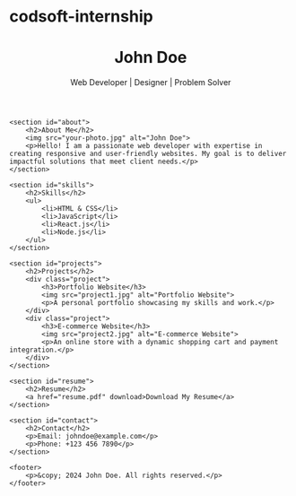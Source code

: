 # codsoft-internship
<!DOCTYPE html>
<html lang="en">
<head>
    <meta charset="UTF-8">
    <meta name="viewport" content="width=device-width, initial-scale=1.0">
    <title>Personal Portfolio</title>
    <link rel="stylesheet" href="styles.css">
</head>
<body>
    <header>
        <h1>John Doe</h1>
        <p>Web Developer | Designer | Problem Solver</p>
    </header>

    <section id="about">
        <h2>About Me</h2>
        <img src="your-photo.jpg" alt="John Doe">
        <p>Hello! I am a passionate web developer with expertise in creating responsive and user-friendly websites. My goal is to deliver impactful solutions that meet client needs.</p>
    </section>

    <section id="skills">
        <h2>Skills</h2>
        <ul>
            <li>HTML & CSS</li>
            <li>JavaScript</li>
            <li>React.js</li>
            <li>Node.js</li>
        </ul>
    </section>

    <section id="projects">
        <h2>Projects</h2>
        <div class="project">
            <h3>Portfolio Website</h3>
            <img src="project1.jpg" alt="Portfolio Website">
            <p>A personal portfolio showcasing my skills and work.</p>
        </div>
        <div class="project">
            <h3>E-commerce Website</h3>
            <img src="project2.jpg" alt="E-commerce Website">
            <p>An online store with a dynamic shopping cart and payment integration.</p>
        </div>
    </section>

    <section id="resume">
        <h2>Resume</h2>
        <a href="resume.pdf" download>Download My Resume</a>
    </section>

    <section id="contact">
        <h2>Contact</h2>
        <p>Email: johndoe@example.com</p>
        <p>Phone: +123 456 7890</p>
    </section>

    <footer>
        <p>&copy; 2024 John Doe. All rights reserved.</p>
    </footer>
</body>
</html>
